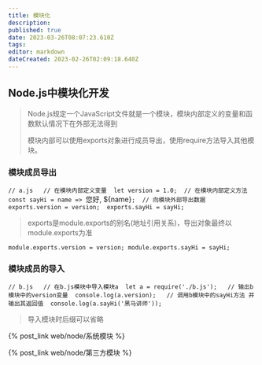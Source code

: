 ```yaml
---
title: 模块化
description: 
published: true
date: 2023-03-26T08:07:23.610Z
tags: 
editor: markdown
dateCreated: 2023-02-26T02:09:18.640Z
---
```


## Node.js中模块化开发

> Node.js规定一个JavaScript文件就是一个模块，模块内部定义的变量和函数默认情况下在外部无法得到
>
> 模块内部可以使用exports对象进行成员导出，使用require方法导入其他模块。

### **模块成员导出**

`// a.js   // 在模块内部定义变量  let version = 1.0;  // 在模块内部定义方法  const sayHi = name => ​`您好, ${name}`;  // 向模块外部导出数据   exports.version = version;  exports.sayHi = sayHi;`

> exports是module.exports的别名(地址引用关系)，导出对象最终以module.exports为准

`module.exports.version = version; module.exports.sayHi = sayHi;`

### **模块成员的导入**

`// b.js   // 在b.js模块中导入模块a  let a = require('./b.js');   // 输出b模块中的version变量  console.log(a.version);   // 调用b模块中的sayHi方法 并输出其返回值  console.log(a.sayHi('黑马讲师'));`

> 导入模块时后缀可以省略

{% post_link web/node/系统模块 %}

{% post_link web/node/第三方模块 %}